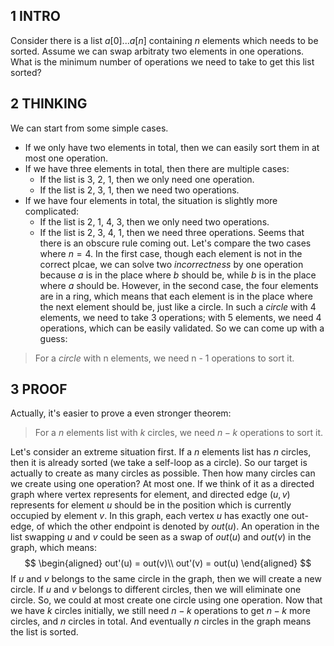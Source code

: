 ## 1 INTRO
Consider there is a list $a[0] ... a[n]$ containing $n$ elements which needs to be sorted. Assume we can swap arbitraty two elements in one operations. What is the minimum number of operations we need to take to get this list sorted?
## 2 THINKING
We can start from some simple cases. 
+ If we only have two elements in total, then we can easily sort them in at most one operation. 
+ If we have three elements in total, then there are multiple cases:
	+ If the list is 3, 2, 1, then we only need one operation.
	+ If the list is 2, 3, 1, then we need two operations.
+ If we have four elements in total, the situation is slightly more complicated:
	+ If the list is 2, 1, 4, 3, then we only need two operations.
	+ If the list is 2, 3, 4, 1, then we need three operations.
Seems that there is an obscure rule coming out. Let's compare the two cases where $n=4$. In the first case, though each element is not in the correct plcae, we can solve two *incorrectness* by one operation because $a$ is in the place where $b$ should be, while $b$ is in the place where $a$ should be. However, in the second case, the four elements are in a ring, which means that each element is in the place where the next element should be, just like a circle. In such a *circle* with 4 elements, we need to take 3 operations; with 5 elements, we need 4 operations, which can be easily validated.
So we can come up with a guess:
> For a *circle* with n elements, we need n - 1 operations to sort it.
## 3 PROOF
Actually, it's easier to prove a even stronger theorem:
> For a $n$ elements list with $k$ circles, we need $n-k$ operations to sort it.

Let's consider an extreme situation first. If a $n$ elements list has $n$ circles, then it is already sorted (we take a self-loop as a circle). So our target is actually to create as many circles as possible. Then how many circles can we create using one operation? At most one. 
If we think of it as a directed graph where vertex represents for element, and directed edge $(u, v)$ represents for element $u$ should be in the position which is currently occupied by element $v$. In this graph, each vertex $u$ has exactly one out-edge, of which the other endpoint is denoted by $out(u)$. An operation in the list  swapping $u$ and $v$ could be seen as a swap of $out(u)$ and $out(v)$ in the graph, which means:
$$
\begin{aligned}
out'(u) = out(v)\\
out'(v) = out(u)
\end{aligned}
$$
If $u$ and $v$ belongs to the same circle in the graph, then we will create a new circle. If $u$ and $v$ belongs to different circles, then we will eliminate one circle. 
So, we could at most create one circle using one operation.
Now that we have $k$ circles initially, we still need $n-k$ operations to get $n-k$ more circles, and $n$ circles in total. And eventually $n$ circles in the graph means the list is sorted.